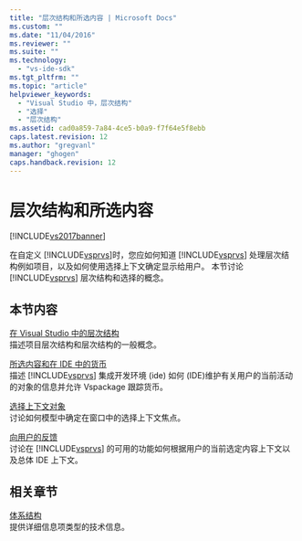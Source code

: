 ```yaml
---
title: "层次结构和所选内容 | Microsoft Docs"
ms.custom: ""
ms.date: "11/04/2016"
ms.reviewer: ""
ms.suite: ""
ms.technology: 
  - "vs-ide-sdk"
ms.tgt_pltfrm: ""
ms.topic: "article"
helpviewer_keywords: 
  - "Visual Studio 中，层次结构"
  - "选择"
  - "层次结构"
ms.assetid: cad0a859-7a84-4ce5-b0a9-f7f64e5f8ebb
caps.latest.revision: 12
ms.author: "gregvanl"
manager: "ghogen"
caps.handback.revision: 12
---
```

# 层次结构和所选内容
[!INCLUDE[vs2017banner](../../code-quality/includes/vs2017banner.md)]

在自定义 [!INCLUDE[vsprvs](../../code-quality/includes/vsprvs_md.md)]时，您应如何知道 [!INCLUDE[vsprvs](../../code-quality/includes/vsprvs_md.md)] 处理层次结构例如项目，以及如何使用选择上下文确定显示给用户。  本节讨论 [!INCLUDE[vsprvs](../../code-quality/includes/vsprvs_md.md)] 层次结构和选择的概念。  
  
## 本节内容  
 [在 Visual Studio 中的层次结构](../../extensibility/internals/hierarchies-in-visual-studio.md)  
 描述项目层次结构和层次结构的一般概念。  
  
 [所选内容和在 IDE 中的货币](../../extensibility/internals/selection-and-currency-in-the-ide.md)  
 描述 [!INCLUDE[vsprvs](../../code-quality/includes/vsprvs_md.md)] 集成开发环境 \(ide\) 如何 \(IDE\)维护有关用户的当前活动的对象的信息并允许 Vspackage 跟踪货币。  
  
 [选择上下文对象](../../extensibility/internals/selection-context-objects.md)  
 讨论如何模型中确定在窗口中的选择上下文焦点。  
  
 [向用户的反馈](../../extensibility/internals/feedback-to-the-user.md)  
 讨论在 [!INCLUDE[vsprvs](../../code-quality/includes/vsprvs_md.md)] 的可用的功能如何根据用户的当前选定内容上下文以及总体 IDE 上下文。  
  
## 相关章节  
 [体系结构](../../extensibility/internals/project-types-architecture.md)  
 提供详细信息项类型的技术信息。